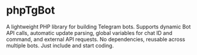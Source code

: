 # phpTgBot
A lightweight PHP library for building Telegram bots. Supports dynamic Bot API calls, automatic update parsing, global variables for chat ID and command, and external API requests. No dependencies, reusable across multiple bots. Just include and start coding.
